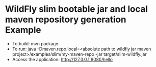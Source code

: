 # WildFly slim bootable jar and local maven repository generation Example

* To build: mvn package
* To run: java -Dmaven.repo.local=\<absolute path to wildfly jar maven project\>/examples/slim/my-maven-repo -jar target/slim-wildfly.jar
* Access the application: http://127.0.0.1:8080/hello
